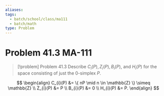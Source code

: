 ```yaml
---
aliases: 
tags:
  - batch/school/class/ma111
  - batch/math
type: Problem
---
```

# Problem 41.3 MA-111

> [!problem] Problem 41.3
> Describe $C_{i}(P),Z_{i}(P),B_{i}(P)$, and $H_{i}(P)$ for the space consisting of just the 0-simplex $P$.

$$
\begin{align}
C_{i}(P) &= \{ nP \mid n \in  \mathbb{Z} \} \simeq \mathbb{Z} \\
Z_{i}(P) &= P \\
B_{i}(P) &= 0 \\
H_{i}(P) &= P.
\end{align}
$$
